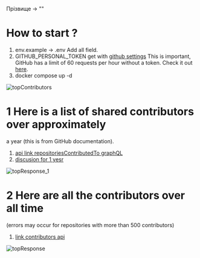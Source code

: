 Прізвище -> ""

# How to start ?
1. env.example -> .env Add all field.
2. GITHUB_PERSONAL_TOKEN get with [github settings](https://github.com/settings/tokens?type=beta)
   This is important, GitHub has a limit of 60 requests per hour without a token. Check it out [here](https://docs.github.com/en/rest/using-the-rest-api/rate-limits-for-the-rest-api?apiVersion=2022-11-28#primary-rate-limit-for-authenticated-users).
3. docker compose up -d

![topContributors](https://github.com/Sega-128/topContributor/assets/52979646/9e75a672-2c38-4ffd-8914-a32da3698fd9)

# 1  Here is a list of shared contributors over approximately 
a year (this is from GitHub documentation).
1. [ api link repositoriesContributedTo graphQL](https://docs.github.com/en/graphql/reference/objects#repositoryconnection)
2. [discusion for 1 yesr](https://github.com/orgs/community/discussions/24350)

![topResponse_1](https://github.com/Sega-128/topContributor/assets/52979646/d9b60767-d332-434a-b2b2-ade09853d80a)

# 2 Here are all the contributors over all time 
(errors may occur for repositories with more than 500 contributors)
1. [link contributors api ](https://docs.github.com/en/rest/repos/repos?apiVersion=2022-11-28#list-repository-contributors)
   
![topResponse](https://github.com/Sega-128/topContributor/assets/52979646/7a2f4a61-f365-4d49-bc14-2688f7063b47)

